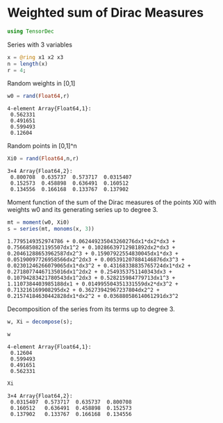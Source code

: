 
# Weighted sum of Dirac Measures 


```julia
using TensorDec
```

Series with 3 variables


```julia
x = @ring x1 x2 x3
n = length(x)
r = 4;
```

Random weights in [0,1]


```julia
w0 = rand(Float64,r)
```




    4-element Array{Float64,1}:
     0.562331
     0.491651
     0.599493
     0.12604 



Random points in [0,1]^n


```julia
Xi0 = rand(Float64,n,r)
```




    3×4 Array{Float64,2}:
     0.800708  0.635737  0.573717  0.0315407
     0.152573  0.458898  0.636491  0.160512 
     0.134556  0.166168  0.133767  0.137902 



Moment function of the sum of the Dirac measures of the points Xi0 with weights w0 and its generating series up to degree 3.


```julia
mt = moment(w0, Xi0)
s = series(mt, monoms(x, 3))
```




    1.7795149352974786 + 0.062449235043260276dx1*dx2*dx3 + 0.7566850821195507dx1^2 + 0.10286639712981892dx2*dx3 + 0.20461288653962587dx2^3 + 0.15907922554830045dx1*dx3 + 0.05190097726958566dx2^2dx3 + 0.005391207884146876dx3^3 + 0.02301246266079065dx1*dx3^2 + 0.43168338835765724dx1*dx2 + 0.27180774467135016dx1^2dx2 + 0.2549353751140343dx3 + 0.10794283421780543dx1^2dx3 + 0.528215984779713dx1^3 + 1.1107384403985188dx1 + 0.014995504351331559dx2*dx3^2 + 0.713216169908295dx2 + 0.36273942967237804dx2^2 + 0.21574184630442828dx1*dx2^2 + 0.03688058614061291dx3^2



Decomposition of the series from its terms up to degree 3.


```julia
w, Xi = decompose(s);
```


```julia
w
```




    4-element Array{Float64,1}:
     0.12604 
     0.599493
     0.491651
     0.562331




```julia
Xi
```




    3×4 Array{Float64,2}:
     0.0315407  0.573717  0.635737  0.800708
     0.160512   0.636491  0.458898  0.152573
     0.137902   0.133767  0.166168  0.134556




```julia

```
